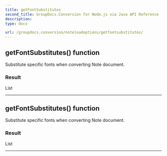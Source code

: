 ```yaml
---
title: getFontSubstitutes
second_title: GroupDocs.Conversion for Node.js via Java API Reference
description: 
type: docs

url: /groupdocs.conversion/noteloadoptions/getfontsubstitutes/
---
```


## getFontSubstitutes()  function

 Substitute specific fonts when converting Note document.
 

### Result
List


---


## getFontSubstitutes()  function

 Substitute specific fonts when converting Note document.
 

### Result
List


---


